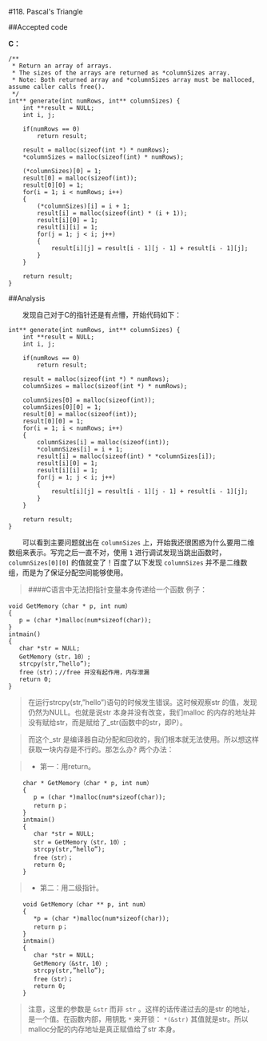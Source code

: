 #118. Pascal's Triangle

##Accepted code

**C：**

	/**
	 * Return an array of arrays.
	 * The sizes of the arrays are returned as *columnSizes array.
	 * Note: Both returned array and *columnSizes array must be malloced, assume caller calls free().
	 */
	int** generate(int numRows, int** columnSizes) {
	    int **result = NULL;
	    int i, j;
	    
	    if(numRows == 0)
	        return result;
	        
	    result = malloc(sizeof(int *) * numRows);
	    *columnSizes = malloc(sizeof(int) * numRows);
	    
	    (*columnSizes)[0] = 1;
	    result[0] = malloc(sizeof(int));
	    result[0][0] = 1;
	    for(i = 1; i < numRows; i++)
	    {
	        (*columnSizes)[i] = i + 1;
	        result[i] = malloc(sizeof(int) * (i + 1));
	        result[i][0] = 1;
	        result[i][i] = 1;
	        for(j = 1; j < i; j++)
	        {
	            result[i][j] = result[i - 1][j - 1] + result[i - 1][j];
	        }
	    }
	    
	    return result;
	}

##Analysis

　　发现自己对于C的指针还是有点懵，开始代码如下：

	int** generate(int numRows, int** columnSizes) {
	    int **result = NULL;
	    int i, j;
	    
	    if(numRows == 0)
	        return result;
	        
	    result = malloc(sizeof(int *) * numRows);
	    columnSizes = malloc(sizeof(int *) * numRows);
	    
	    columnSizes[0] = malloc(sizeof(int));
	    columnSizes[0][0] = 1;
	    result[0] = malloc(sizeof(int));
	    result[0][0] = 1;
	    for(i = 1; i < numRows; i++)
	    {
	        columnSizes[i] = malloc(sizeof(int));
	        *columnSizes[i] = i + 1;
	        result[i] = malloc(sizeof(int) * *columnSizes[i]);
	        result[i][0] = 1;
	        result[i][i] = 1;
	        for(j = 1; j < i; j++)
	        {
	            result[i][j] = result[i - 1][j - 1] + result[i - 1][j];
	        }
	    }
	    
	    return result;
	}

　　可以看到主要问题就出在 `columnSizes` 上，开始我还很困惑为什么要用二维数组来表示。写完之后一直不对，使用 `1` 进行调试发现当跳出函数时， `columnSizes[0][0]` 的值就变了！百度了以下发现 `columnSizes` 并不是二维数组，而是为了保证分配空间能够使用。

>####C语言中无法把指针变量本身传递给一个函数
>例子：
>
	void GetMemory（char * p, int num）
	{
	   p = (char *)malloc(num*sizeof(char));
	}
	intmain()
	{
	   char *str = NULL;
	   GetMemory（str，10）;
	   strcpy(str,”hello”);
	   free（str）；//free 并没有起作用，内存泄漏
	   return 0;
	}

>在运行strcpy(str,”hello”)语句的时候发生错误。这时候观察str 的值，发现仍然为NULL。也就是说str 本身并没有改变，我们malloc 的内存的地址并没有赋给str，而是赋给了_str(函数中的str，即P）。

>而这个_str 是编译器自动分配和回收的，我们根本就无法使用。所以想这样获取一块内存是不行的。那怎么办? 两个办法：

>* 第一：用return。
>
		char * GetMemory（char * p, int num）
		{
		   p = (char *)malloc(num*sizeof(char));
		   return p；
		}
		intmain()
		{
		   char *str = NULL;
		   str = GetMemory（str，10）;
		   strcpy(str,”hello”);
		   free（str）；
		   return 0;
		}

>* 第二：用二级指针。
>
		void GetMemory（char ** p, int num）
		{
		   *p = (char *)malloc(num*sizeof(char));
		   return p；
		}
		intmain()
		{
		   char *str = NULL;
		   GetMemory（&str，10）;
		   strcpy(str,”hello”);
		   free（str）；
		   return 0;
		}

>注意，这里的参数是 `&str` 而非 `str` 。这样的话传递过去的是str 的地址，是一个值。在函数内部，用钥匙 `*` 来开锁： `*(&str)` 其值就是str。所以malloc分配的内存地址是真正赋值给了str 本身。